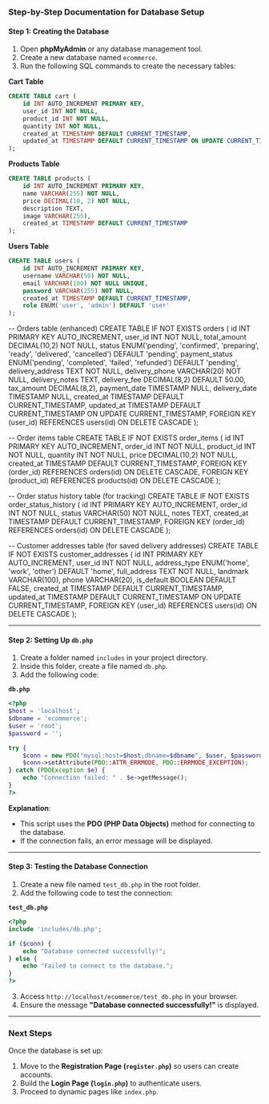 ### Step-by-Step Documentation for Database Setup


#### Step 1: Creating the Database
1. Open **phpMyAdmin** or any database management tool.
2. Create a new database named `ecommerce`.
3. Run the following SQL commands to create the necessary tables:

**Cart Table**
```sql
CREATE TABLE cart (
    id INT AUTO_INCREMENT PRIMARY KEY,
    user_id INT NOT NULL,
    product_id INT NOT NULL,
    quantity INT NOT NULL,
    created_at TIMESTAMP DEFAULT CURRENT_TIMESTAMP,
    updated_at TIMESTAMP DEFAULT CURRENT_TIMESTAMP ON UPDATE CURRENT_TIMESTAMP
);
```

**Products Table**
```sql
CREATE TABLE products (
    id INT AUTO_INCREMENT PRIMARY KEY,
    name VARCHAR(255) NOT NULL,
    price DECIMAL(10, 2) NOT NULL,
    description TEXT,
    image VARCHAR(255),
    created_at TIMESTAMP DEFAULT CURRENT_TIMESTAMP
);
```

**Users Table**
```sql
CREATE TABLE users (
    id INT AUTO_INCREMENT PRIMARY KEY,
    username VARCHAR(50) NOT NULL,
    email VARCHAR(100) NOT NULL UNIQUE,
    password VARCHAR(255) NOT NULL,
    created_at TIMESTAMP DEFAULT CURRENT_TIMESTAMP,
    role ENUM('user', 'admin') DEFAULT 'user'
);
```
-- Orders table (enhanced)
CREATE TABLE IF NOT EXISTS orders (
    id INT PRIMARY KEY AUTO_INCREMENT,
    user_id INT NOT NULL,
    total_amount DECIMAL(10,2) NOT NULL,
    status ENUM('pending', 'confirmed', 'preparing', 'ready', 'delivered', 'cancelled') DEFAULT 'pending',
    payment_status ENUM('pending', 'completed', 'failed', 'refunded') DEFAULT 'pending',
    delivery_address TEXT NOT NULL,
    delivery_phone VARCHAR(20) NOT NULL,
    delivery_notes TEXT,
    delivery_fee DECIMAL(8,2) DEFAULT 50.00,
    tax_amount DECIMAL(8,2),
    payment_date TIMESTAMP NULL,
    delivery_date TIMESTAMP NULL,
    created_at TIMESTAMP DEFAULT CURRENT_TIMESTAMP,
    updated_at TIMESTAMP DEFAULT CURRENT_TIMESTAMP ON UPDATE CURRENT_TIMESTAMP,
    FOREIGN KEY (user_id) REFERENCES users(id) ON DELETE CASCADE
);

-- Order items table
CREATE TABLE IF NOT EXISTS order_items (
    id INT PRIMARY KEY AUTO_INCREMENT,
    order_id INT NOT NULL,
    product_id INT NOT NULL,
    quantity INT NOT NULL,
    price DECIMAL(10,2) NOT NULL,
    created_at TIMESTAMP DEFAULT CURRENT_TIMESTAMP,
    FOREIGN KEY (order_id) REFERENCES orders(id) ON DELETE CASCADE,
    FOREIGN KEY (product_id) REFERENCES products(id) ON DELETE CASCADE
);


-- Order status history table (for tracking)
CREATE TABLE IF NOT EXISTS order_status_history (
    id INT PRIMARY KEY AUTO_INCREMENT,
    order_id INT NOT NULL,
    status VARCHAR(50) NOT NULL,
    notes TEXT,
    created_at TIMESTAMP DEFAULT CURRENT_TIMESTAMP,
    FOREIGN KEY (order_id) REFERENCES orders(id) ON DELETE CASCADE
);



-- Customer addresses table (for saved delivery addresses)
CREATE TABLE IF NOT EXISTS customer_addresses (
    id INT PRIMARY KEY AUTO_INCREMENT,
    user_id INT NOT NULL,
    address_type ENUM('home', 'work', 'other') DEFAULT 'home',
    full_address TEXT NOT NULL,
    landmark VARCHAR(100),
    phone VARCHAR(20),
    is_default BOOLEAN DEFAULT FALSE,
    created_at TIMESTAMP DEFAULT CURRENT_TIMESTAMP,
    updated_at TIMESTAMP DEFAULT CURRENT_TIMESTAMP ON UPDATE CURRENT_TIMESTAMP,
    FOREIGN KEY (user_id) REFERENCES users(id) ON DELETE CASCADE
);



---

#### Step 2: Setting Up `db.php`
1. Create a folder named `includes` in your project directory.
2. Inside this folder, create a file named `db.php`.
3. Add the following code:

**`db.php`**
```php
<?php
$host = 'localhost';
$dbname = 'ecommerce';
$user = 'root';
$password = '';

try {
    $conn = new PDO("mysql:host=$host;dbname=$dbname", $user, $password);
    $conn->setAttribute(PDO::ATTR_ERRMODE, PDO::ERRMODE_EXCEPTION);
} catch (PDOException $e) {
    echo "Connection failed: " . $e->getMessage();
}
?>
```

**Explanation**:
- This script uses the **PDO (PHP Data Objects)** method for connecting to the database.
- If the connection fails, an error message will be displayed.

---

#### Step 3: Testing the Database Connection
1. Create a new file named `test_db.php` in the root folder.
2. Add the following code to test the connection:

**`test_db.php`**
```php
<?php
include 'includes/db.php';

if ($conn) {
    echo "Database connected successfully!";
} else {
    echo "Failed to connect to the database.";
}
?>
```

3. Access `http://localhost/ecommerce/test_db.php` in your browser.
4. Ensure the message **"Database connected successfully!"** is displayed.

---

### Next Steps
Once the database is set up:
1. Move to the **Registration Page (`register.php`)** so users can create accounts.
2. Build the **Login Page (`login.php`)** to authenticate users.
3. Proceed to dynamic pages like `index.php`.